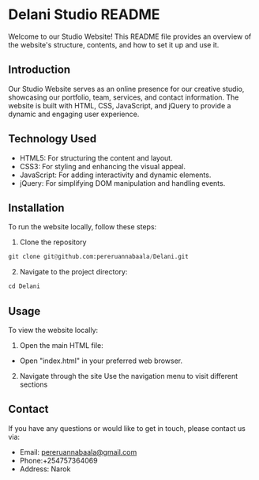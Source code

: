# Delani Studio README

Welcome to our Studio Website! This README file provides an overview of the website's structure, contents, and how to set it up and use it.

## Introduction

Our Studio Website serves as an online presence for our creative studio, showcasing our portfolio, team, services, and contact information. The website is built with HTML, CSS, JavaScript, and jQuery to provide a dynamic and engaging user experience.

## Technology Used

- HTML5: For structuring the content and layout.
- CSS3: For styling and enhancing the visual appeal.
- JavaScript: For adding interactivity and dynamic elements.
- jQuery: For simplifying DOM manipulation and handling events.

## Installation

To run the website locally, follow these steps:

1. Clone the repository
```python
git clone git@github.com:pereruannabaala/Delani.git
```
2. Navigate to the project directory:
```python
cd Delani
```

## Usage

To view the website locally:

1. Open the main HTML file:
- Open "index.html" in your preferred web browser.
2. Navigate through the site
Use the navigation menu to visit different sections

## Contact
If you have any questions or would like to get in touch, please contact us via:

- Email: pereruannabaala@gmail.com
- Phone:+254757364069
- Address: Narok
